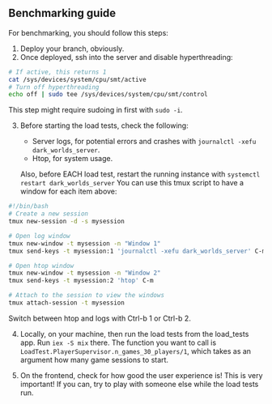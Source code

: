 ## Benchmarking guide
For benchmarking, you should follow this steps:
1. Deploy your branch, obviously.
2. Once deployed, ssh into the server and disable hyperthreading:
```sh
# If active, this returns 1
cat /sys/devices/system/cpu/smt/active
# Turn off hyperthreading
echo off | sudo tee /sys/devices/system/cpu/smt/control
```
This step might require sudoing in first with `sudo -i`.

3. Before starting the load tests, check the following:
   - Server logs, for potential errors and crashes with `journalctl -xefu dark_worlds_server`.
   - Htop, for system usage.

   Also, before EACH load test, restart the running instance with
   `systemctl restart dark_worlds_server`
   You can use this tmux script to have a window for each item above:
  ```sh
#!/bin/bash
# Create a new session
tmux new-session -d -s mysession

# Open log window
tmux new-window -t mysession -n "Window 1"
tmux send-keys -t mysession:1 'journalctl -xefu dark_worlds_server' C-m

# Open htop window
tmux new-window -t mysession -n "Window 2"
tmux send-keys -t mysession:2 'htop' C-m

# Attach to the session to view the windows
tmux attach-session -t mysession
``` 
Switch between htop and logs with Ctrl-b 1 or Ctrl-b 2.

4. Locally, on your machine, then run the load tests 
   from the load_tests app. Run `iex -S mix` there. The function you want
   to call is `LoadTest.PlayerSupervisor.n_games_30_players/1`, which takes
   as an argument how many game sessions to start.

5. On the frontend, check for how good the user experience is! This is very important!
   If you can, try to play with someone else while the load tests run.

